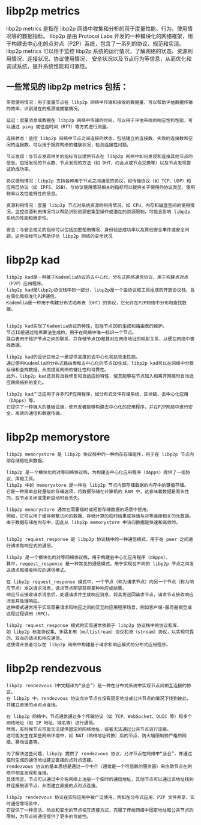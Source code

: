 # libp2p metrics
  
  libp2p metrics 是指在 libp2p 网络中收集和分析的用于度量性能、行为、使用情况等的数据指标。
  libp2p 是由 Protocol Labs 开发的一种模块化的网络框架，用于构建去中心化的点对点（P2P）系统，包含了一系列的协议、规范和实现。
  libp2p metrics 可以用于监控 libp2p 系统的运行情况，了解网络的状态、资源利用情况、连接状况、协议使用情况、
  安全状况以及节点行为等信息，从而优化和调试系统，提升系统性能和可靠性。

## 一些常见的 libp2p metrics 包括：

    带宽使用情况：用于度量节点在 libp2p 网络中传输和接收的数据量，可以帮助评估数据传输的效率，识别潜在的瓶颈或拥塞情况。

    延迟：度量消息或数据在 libp2p 网络中传输的时间，可以用于评估系统的响应性和性能，可以通过 ping 或往返时间（RTT）等方式进行测量。

    连接状态：监控 libp2p 网络中节点之间连接的状态，包括建立的连接数、失败的连接数和空闲的连接数。可以用于跟踪网络的健康状况，检测连接性问题。

    节点发现：与节点发现相关的指标可以提供节点在 libp2p 网络中如何发现和连接其他节点的信息。包括发现的节点数、节点发现的方法（如 DHT、约会点或节点交换等）以及节点发现尝试的成功率。

    协议使用情况：libp2p 支持各种用于节点之间通信的协议，如传输协议（如 TCP、UDP）和应用层协议（如 IPFS、SSB）。与协议使用情况相关的指标可以提供关于使用的协议类型、使用频率以及性能特性的信息。

    资源利用情况：度量 libp2p 节点对系统资源的利用情况，如 CPU、内存和磁盘空间的使用情况。监控资源利用情况可以帮助识别资源密集型操作或潜在的资源限制，可能会影响 libp2p 系统的性能和稳定性。

    安全：与安全相关的指标可以包括加密使用情况、身份验证成功率以及其他安全事件或安全问题。这些指标可以帮助评估 libp2p 网络的安全状况

# libp2p kad

    libp2p kad是一种基于Kademlia协议的去中心化、分布式网络通信协议，用于构建点对点（P2P）应用程序。
    libp2p kad是libp2p协议栈中的一部分，libp2p是一个由协议和工具组成的开放协议栈，旨在简化和标准化P2P通信。
    Kademlia是一种用于构建分布式哈希表（DHT）的协议，它允许在P2P网络中分布和查找数据。


    libp2p kad实现了Kademlia协议的特性，包括节点ID的生成和路由表的维护。  
    节点ID是通过哈希算法生成的，用于在网络中唯一标识一个节点。
    路由表用于维护节点之间的联系，并存储节点ID和其对应网络地址的映射关系，以便在网络中查找数据。

    libp2p kad的设计目标之一是提供高度的去中心化和抗攻击性能。
    通过使用Kademlia的分布式路由表和去中心化的节点ID生成，libp2p kad可以在网络中分散存储和查找数据，从而提高网络的健壮性和可靠性。
    此外，libp2p kad还具有自我修复和自适应的特性，使其能够在节点加入和离开网络时自动适应网络拓扑的变化。

    libp2p kad广泛应用于许多P2P应用程序，如分布式文件存储系统、区块链、去中心化应用（DApps）等。
    它提供了一种强大的基础设施，使开发者能够构建去中心化的应用程序，并在P2P网络中进行安全、高效的通信和数据传输。

# libp2p memorystore
    libp2p memorystore 是 libp2p 协议栈中的一种内存存储组件，用于在 libp2p 节点内部存储和检索数据。

    libp2p 是一个模块化的对等网络协议栈，为构建去中心化应用程序（dApps）提供了一组协议、库和工具。
    libp2p 中的 memorystore 是一种在 libp2p 节点内部存储数据的内存中的键值存储。
    它是一种简单且轻量级的存储选项，将数据存储在计算机的 RAM 中，这意味着数据是易失性的，在节点关闭或重新启动时会丢失。

    libp2p memorystore 通常在需要临时或短暂存储数据的场景中使用。
    例如，它可以用于缓存频繁访问的数据、存储计算的临时结果或存储与对等连接相关的元数据。
    由于数据存储在内存中，因此从 libp2p memorystore 中访问数据是快速和高效的。


    libp2p request_response 是 libp2p 协议栈中的一种通信模式，用于在 peer 之间进行请求和响应式的通信。

    libp2p 是一个模块化的对等网络协议栈，用于构建去中心化应用程序（dApps）。
    其中，request_response 是一种常见的通信模式，用于实现在不同的 libp2p 节点之间发送请求和接收响应的通信模式。

    在 libp2p request_response 模式中，一个节点（称为请求节点）向另一个节点（称为响应节点）发送请求消息，请求节点期望获得某种响应或结果。
    响应节点接收请求消息后，处理请求并生成响应消息，将其发送回请求节点，请求节点接收响应消息并处理响应。
    这种模式通常用于实现需要请求和响应之间的交互的应用程序场景，例如客户端-服务器模型或远程过程调用（RPC）。

    libp2p request_response 模式的实现通常依赖于 libp2p 协议栈中的协议和库，
    如 libp2p 标准协议集、多路复用（multistream）协议和流（stream）协议，以实现可靠的、双向的请求和响应通信。
    这使得开发者可以在 libp2p 网络中构建基于请求和响应模式的分布式应用程序。


# libp2p rendezvous

    libp2p rendezvous（中文翻译为“会合”）是一种在分布式系统中实现节点间相互连接的协议。
    在 libp2p 中，rendezvous 协议允许节点在没有固定地址或公共节点的情况下找到彼此，并建立直接的点对点连接。

    在 libp2p 网络中，节点通常通过多个传输协议（如 TCP、WebSocket、QUIC 等）和多个网络地址（如 IP 地址、域名等）进行通信。
    然而，有时候节点可能无法提供固定的网络地址，或者无法通过公共节点进行连接。
    这可能发生在某些网络环境中，如 NAT（网络地址转换）后的节点、防火墙限制较严格的网络、移动设备等。

    为了解决这些问题，libp2p 提供了 rendezvous 协议，允许节点在网络中“会合”，并通过临时生成的通信地址建立直接的点对点连接。
    rendezvous 协议的基本思想是通过一个中介（通常是一个可信赖的服务器）来协助节点在网络中相互发现和连接。
    具体而言，节点可以通过中介在网络上注册一个临时的通信地址，其他节点可以通过该地址找到并连接到该节点，从而建立直接的点对点连接。

    libp2p rendezvous 协议在实际应用中被广泛使用，例如在分布式应用、P2P 文件共享、实时通信等场景中，
    它提供了一种灵活、动态和安全的节点相互连接方式，克服了传统网络中固定地址和公共节点的限制，为节点间通信提供了更多的可能性。